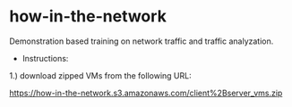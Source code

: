 # how-in-the-network
Demonstration based training on network traffic and traffic analyzation.

- Instructions:

1.) download zipped VMs from the following URL:

https://how-in-the-network.s3.amazonaws.com/client%2Bserver_vms.zip


